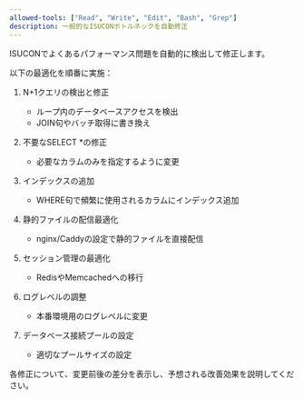 ```yaml
---
allowed-tools: ["Read", "Write", "Edit", "Bash", "Grep"]
description: 一般的なISUCONボトルネックを自動修正
---
```


ISUCONでよくあるパフォーマンス問題を自動的に検出して修正します。

以下の最適化を順番に実施：

1. N+1クエリの検出と修正
   - ループ内のデータベースアクセスを検出
   - JOIN句やバッチ取得に書き換え

2. 不要なSELECT *の修正
   - 必要なカラムのみを指定するように変更

3. インデックスの追加
   - WHERE句で頻繁に使用されるカラムにインデックス追加

4. 静的ファイルの配信最適化
   - nginx/Caddyの設定で静的ファイルを直接配信

5. セッション管理の最適化
   - RedisやMemcachedへの移行

6. ログレベルの調整
   - 本番環境用のログレベルに変更

7. データベース接続プールの設定
   - 適切なプールサイズの設定

各修正について、変更前後の差分を表示し、予想される改善効果を説明してください。